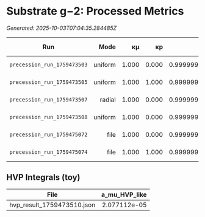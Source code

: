 # Substrate g−2: Processed Metrics
_Generated: 2025-10-03T07:04:35.284485Z_

| Run | Mode | κμ | κp | S_mean | S_min | S_max | ΔlnR | δaμ (×1e11) | within room? | ω_a std | ω_a meas | R_std | R_meas | Plot |
|---|---:|---:|---:|---:|---:|---:|---:|---:|:---:|---:|---:|---:|---:|---|
| `precession_run_1759473503` | uniform | 1.000 | 0.000 | 0.999999999305 | 0.999999999305 | 0.999999999305 | -7.217e-10 | -0.084 | ✅ | 1.438052e+06 | 1.438052e+06 | 3.707e-03 | 3.707e-03 | precession_run_1759473503_plot.png |
| `precession_run_1759473505` | uniform | 1.000 | 1.000 | 0.999999999305 | 0.999999999305 | 0.999999999305 | -2.670e-11 | -0.003 | ✅ | 1.438052e+06 | 1.438052e+06 | 3.707e-03 | 3.707e-03 | precession_run_1759473505_plot.png |
| `precession_run_1759473507` | radial | 1.000 | 0.000 | 0.999999999593 | 0.999999999593 | 0.999999999593 | -4.338e-10 | -0.051 | ✅ | 1.438052e+06 | 1.438052e+06 | 3.707e-03 | 3.707e-03 | precession_run_1759473507_plot.png |
| `precession_run_1759473508` | uniform | 1.000 | 0.000 | 0.999999999305 | 0.999999999305 | 0.999999999305 | -7.217e-10 | -0.084 | ✅ | 1.438052e+06 | 1.438052e+06 | 3.707e-03 | 3.707e-03 | precession_run_1759473508_plot.png |
| `precession_run_1759475072` | file | 1.000 | 0.000 | 0.999999999304 | 0.999999999304 | 0.999999999304 | -7.228e-10 | -0.084 | ✅ | 1.438052e+06 | 1.438052e+06 | 3.707e-03 | 3.707e-03 | precession_run_1759475072_plot.png |
| `precession_run_1759475074` | file | 1.000 | 1.000 | 0.999999999304 | 0.999999999304 | 0.999999999304 | -2.670e-11 | -0.003 | ✅ | 1.438052e+06 | 1.438052e+06 | 3.707e-03 | 3.707e-03 | precession_run_1759475074_plot.png |

## HVP Integrals (toy)

| File | a_mu_HVP_like |
|---|---:|
| hvp_result_1759473510.json | 2.077112e-05 |
